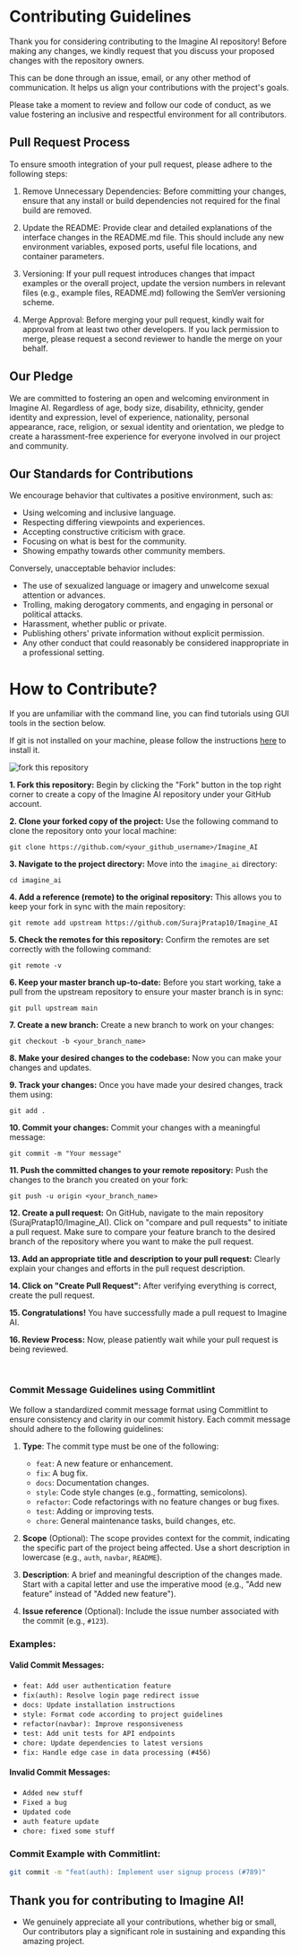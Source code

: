 <!-- @format -->

# Contributing Guidelines

Thank you for considering contributing to the Imagine AI repository! Before making any changes, we kindly request that you discuss your proposed changes with the repository owners.

This can be done through an issue, email, or any other method of communication. It helps us align your contributions with the project's goals.

Please take a moment to review and follow our code of conduct, as we value fostering an inclusive and respectful environment for all contributors.

## Pull Request Process

To ensure smooth integration of your pull request, please adhere to the following steps:

1. Remove Unnecessary Dependencies: Before committing your changes, ensure that any install or build dependencies not required for the final build are removed.

2. Update the README: Provide clear and detailed explanations of the interface changes in the README.md file. This should include any new environment variables, exposed ports, useful file locations, and container parameters.

3. Versioning: If your pull request introduces changes that impact examples or the overall project, update the version numbers in relevant files (e.g., example files, README.md) following the SemVer versioning scheme.

4. Merge Approval: Before merging your pull request, kindly wait for approval from at least two other developers. If you lack permission to merge, please request a second reviewer to handle the merge on your behalf.

## Our Pledge

We are committed to fostering an open and welcoming environment in Imagine AI. Regardless of age, body size, disability, ethnicity, gender identity and expression, level of experience, nationality, personal appearance, race, religion, or sexual identity and orientation, we pledge to create a harassment-free experience for everyone involved in our project and community.

## Our Standards for Contributions

We encourage behavior that cultivates a positive environment, such as:

- Using welcoming and inclusive language.
- Respecting differing viewpoints and experiences.
- Accepting constructive criticism with grace.
- Focusing on what is best for the community.
- Showing empathy towards other community members.

Conversely, unacceptable behavior includes:

- The use of sexualized language or imagery and unwelcome sexual attention or advances.
- Trolling, making derogatory comments, and engaging in personal or political attacks.
- Harassment, whether public or private.
- Publishing others' private information without explicit permission.
- Any other conduct that could reasonably be considered inappropriate in a professional setting.

# How to Contribute?

If you are unfamiliar with the command line, you can find tutorials using GUI tools in the section below.

If git is not installed on your machine, please follow the instructions [here](https://help.github.com/articles/set-up-git/) to install it.

![fork this repository](https://firstcontributions.github.io/assets/Readme/fork.png)

**1. Fork this repository:**
Begin by clicking the "Fork" button in the top right corner to create a copy of the Imagine AI repository under your GitHub account.

**2. Clone your forked copy of the project:**
Use the following command to clone the repository onto your local machine:

```
git clone https://github.com/<your_github_username>/Imagine_AI
```

**3. Navigate to the project directory:**
Move into the `imagine_ai` directory:

```
cd imagine_ai
```

**4. Add a reference (remote) to the original repository:**
This allows you to keep your fork in sync with the main repository:

```
git remote add upstream https://github.com/SurajPratap10/Imagine_AI
```

**5. Check the remotes for this repository:**
Confirm the remotes are set correctly with the following command:

```
git remote -v
```

**6. Keep your master branch up-to-date:**
Before you start working, take a pull from the upstream repository to ensure your master branch is in sync:

```
git pull upstream main
```

**7. Create a new branch:**
Create a new branch to work on your changes:

```
git checkout -b <your_branch_name>
```

**8. Make your desired changes to the codebase:**
Now you can make your changes and updates.

**9. Track your changes:**
Once you have made your desired changes, track them using:

```
git add .
```

**10. Commit your changes:**
Commit your changes with a meaningful message:

```
git commit -m "Your message"
```

**11. Push the committed changes to your remote repository:**
Push the changes to the branch you created on your fork:

```
git push -u origin <your_branch_name>
```

**12. Create a pull request:**
On GitHub, navigate to the main repository (SurajPratap10/Imagine_AI). Click on "compare and pull requests" to initiate a pull request. Make sure to compare your feature branch to the desired branch of the repository where you want to make the pull request.

**13. Add an appropriate title and description to your pull request:**
Clearly explain your changes and efforts in the pull request description.

**14. Click on "Create Pull Request":**
After verifying everything is correct, create the pull request.

**15. Congratulations!**
You have successfully made a pull request to Imagine AI.

**16. Review Process:**
Now, please patiently wait while your pull request is being reviewed.

<br>

### Commit Message Guidelines using Commitlint

We follow a standardized commit message format using Commitlint to ensure consistency and clarity in our commit history. Each commit message should adhere to the following guidelines:

1. **Type**: The commit type must be one of the following:

   - `feat`: A new feature or enhancement.
   - `fix`: A bug fix.
   - `docs`: Documentation changes.
   - `style`: Code style changes (e.g., formatting, semicolons).
   - `refactor`: Code refactorings with no feature changes or bug fixes.
   - `test`: Adding or improving tests.
   - `chore`: General maintenance tasks, build changes, etc.

2. **Scope** (Optional): The scope provides context for the commit, indicating the specific part of the project being affected. Use a short description in lowercase (e.g., `auth`, `navbar`, `README`).

3. **Description**: A brief and meaningful description of the changes made. Start with a capital letter and use the imperative mood (e.g., "Add new feature" instead of "Added new feature").

4. **Issue reference** (Optional): Include the issue number associated with the commit (e.g., `#123`).

### Examples:

#### Valid Commit Messages:

- `feat: Add user authentication feature`
- `fix(auth): Resolve login page redirect issue`
- `docs: Update installation instructions`
- `style: Format code according to project guidelines`
- `refactor(navbar): Improve responsiveness`
- `test: Add unit tests for API endpoints`
- `chore: Update dependencies to latest versions`
- `fix: Handle edge case in data processing (#456)`

#### Invalid Commit Messages:

- `Added new stuff`
- `Fixed a bug`
- `Updated code`
- `auth feature update`
- `chore: fixed some stuff`

### Commit Example with Commitlint:

```bash
git commit -m "feat(auth): Implement user signup process (#789)"
```

## Thank you for contributing to Imagine AI!

- We genuinely appreciate all your contributions, whether big or small, Our contributors play a significant role in sustaining and expanding this amazing project.
